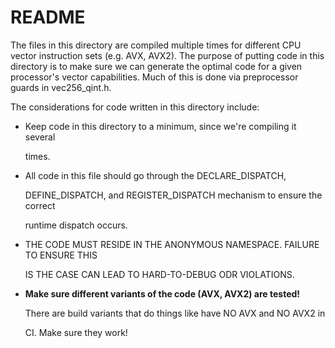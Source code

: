 # README

The files in this directory are compiled multiple times for different CPU vector instruction sets \(e.g. AVX, AVX2\). The purpose of putting code in this directory is to make sure we can generate the optimal code for a given processor's vector capabilities. Much of this is done via preprocessor guards in vec256\_qint.h.

The considerations for code written in this directory include:

* Keep code in this directory to a minimum, since we're compiling it several

  times.

* All code in this file should go through the DECLARE\_DISPATCH,

  DEFINE\_DISPATCH, and REGISTER\_DISPATCH mechanism to ensure the correct

  runtime dispatch occurs.

* THE CODE MUST RESIDE IN THE ANONYMOUS NAMESPACE. FAILURE TO ENSURE THIS

  IS THE CASE CAN LEAD TO HARD-TO-DEBUG ODR VIOLATIONS.

* **Make sure different variants of the code \(AVX, AVX2\) are tested!**

  There are build variants that do things like have NO AVX and NO AVX2 in

  CI. Make sure they work!

